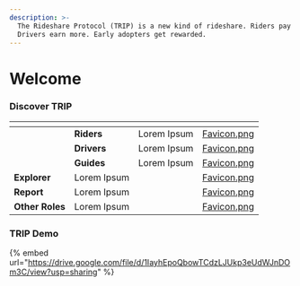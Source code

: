 ```yaml
---
description: >-
  The Rideshare Protocol (TRIP) is a new kind of rideshare. Riders pay less.
  Drivers earn more. Early adopters get rewarded.
---
```


# Welcome

### Discover TRIP

<table data-view="cards"><thead><tr><th></th><th></th><th></th><th data-hidden data-card-cover data-type="files"></th></tr></thead><tbody><tr><td></td><td><strong>Riders</strong></td><td>Lorem Ipsum</td><td><a href=".gitbook/assets/Favicon.png">Favicon.png</a></td></tr><tr><td></td><td><strong>Drivers</strong></td><td>Lorem Ipsum</td><td><a href=".gitbook/assets/Favicon.png">Favicon.png</a></td></tr><tr><td></td><td><strong>Guides</strong></td><td>Lorem Ipsum</td><td><a href=".gitbook/assets/Favicon.png">Favicon.png</a></td></tr><tr><td><strong>Explorer</strong></td><td>Lorem Ipsum</td><td></td><td><a href=".gitbook/assets/Favicon.png">Favicon.png</a></td></tr><tr><td><strong>Report</strong></td><td>Lorem Ipsum</td><td></td><td><a href=".gitbook/assets/Favicon.png">Favicon.png</a></td></tr><tr><td><strong>Other Roles</strong></td><td>Lorem Ipsum</td><td></td><td><a href=".gitbook/assets/Favicon.png">Favicon.png</a></td></tr></tbody></table>

### TRIP Demo

{% embed url="https://drive.google.com/file/d/1IayhEpoQbowTCdzLJUkp3eUdWJnDOm3C/view?usp=sharing" %}
